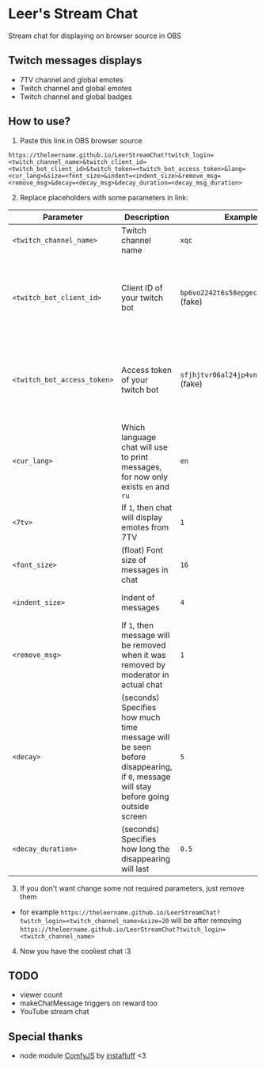 # Leer's Stream Chat
Stream chat for displaying on browser source in OBS

## Twitch messages displays
- 7TV channel and global emotes
- Twitch channel and global emotes
- Twitch channel and global badges

## How to use?
1. Paste this link in OBS browser source
```
https://theleername.github.io/LeerStreamChat?twitch_login=<twitch_channel_name>&twitch_client_id=<twitch_bot_client_id>&twitch_token=<twitch_bot_access_token>&lang=<cur_lang>&size=<font_size>&indent=<indent_size>&remove_msg=<remove_msg>&decay=<decay_msg>&decay_duration=<decay_msg_duration>
```
2. Replace placeholders with some parameters in link:

| Parameter                   | Description                                                                                                                       | Example                                 | Required                                                         |
|-----------------------------|-----------------------------------------------------------------------------------------------------------------------------------|-----------------------------------------|------------------------------------------------------------------|
| `<twitch_channel_name>`     | Twitch channel name                                                                                                               | `xqc`                                   | Yes                                                              |
| `<twitch_bot_client_id>`    | Client ID of your twitch bot                                                                                                      | `bp6vo2242t6s58epgeck17dabsabu1` (fake) | No (if didnt specified, emotes and badges will be not displayed) |
| `<twitch_bot_access_token>` | Access token of your twitch bot                                                                                                   | `sfjhjtvr06al24jp4vnbj8km3njc91` (fake) | No (if didnt specified, emotes and badges will be not displayed) |
| `<cur_lang>`                | Which language chat will use to print messages, for now only exists `en` and `ru`                                                 | `en`                                    | No (default value: `en`)                                         |
| `<7tv>`                     | If `1`, then chat will display emotes from 7TV                                                                                    | `1`                                     | No (default value: `1`)                                          |
| `<font_size>`               | (float) Font size of messages in chat                                                                                             | `16`                                    | No (default value: `16`)                                         |
| `<indent_size>`             | Indent of messages                                                                                                                | `4`                                     | No (default value: `4`)                                          |
| `<remove_msg>`              | If `1`, then message will be removed when it was removed by moderator in actual chat                                              | `1`                                     | No (default value: `1`)                                          |
| `<decay>`                   | (seconds) Specifies how much time message will be seen before disappearing, if `0`, message will stay before going outside screen | `5`                                     | No (default value: `0`)                                          |
| `<decay_duration>`          | (seconds) Specifies how long the disappearing will last                                                                           | `0.5`                                   | No (default value: `0.5`)                                        |
3. If you don't want change some not required parameters, just remove them
- for example `https://theleername.github.io/LeerStreamChat?twitch_login=<twitch_channel_name>&size=20` will be after removing `https://theleername.github.io/LeerStreamChat?twitch_login=<twitch_channel_name>`
4. Now you have the cooliest chat :3

## TODO
- viewer count
- makeChatMessage triggers on reward too
- YouTube stream chat

## Special thanks
- node module [ComfyJS](https://github.com/instafluff/ComfyJS) by [instafluff](https://github.com/instafluff) <3